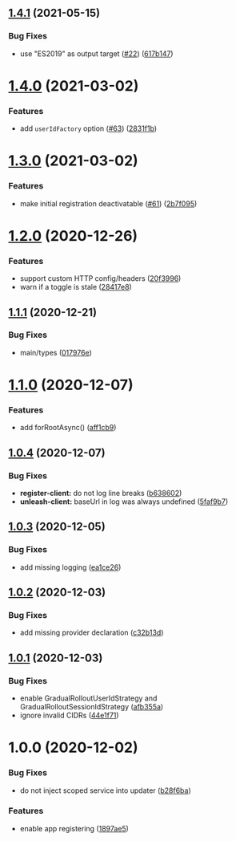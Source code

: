 ## [1.4.1](https://github.com/pmb0/nestjs-unleash/compare/v1.4.0...v1.4.1) (2021-05-15)


### Bug Fixes

* use "ES2019" as output target ([#22](https://github.com/pmb0/nestjs-unleash/issues/22)) ([617b147](https://github.com/pmb0/nestjs-unleash/commit/617b1474204ea1b70db0ca272e92a7bf58bb36d9))

# [1.4.0](https://github.com/pmb0/nestjs-unleash/compare/v1.3.0...v1.4.0) (2021-03-02)


### Features

* add `userIdFactory` option ([#63](https://github.com/pmb0/nestjs-unleash/issues/63)) ([2831f1b](https://github.com/pmb0/nestjs-unleash/commit/2831f1ba7524ae67df2b838143216c68463c5865))

# [1.3.0](https://github.com/pmb0/nestjs-unleash/compare/v1.2.0...v1.3.0) (2021-03-02)


### Features

* make initial registration deactivatable ([#61](https://github.com/pmb0/nestjs-unleash/issues/61)) ([2b7f095](https://github.com/pmb0/nestjs-unleash/commit/2b7f095cb1c81b2234c01779ebd983c8d2f8a2ad))

# [1.2.0](https://github.com/pmb0/nestjs-unleash/compare/v1.1.1...v1.2.0) (2020-12-26)


### Features

* support custom HTTP config/headers ([20f3996](https://github.com/pmb0/nestjs-unleash/commit/20f3996ef942289855c9997103b87475fae887b1))
* warn if a toggle is stale ([28417e8](https://github.com/pmb0/nestjs-unleash/commit/28417e8c2c377f40b661c9a52e10f2b753b2a999))

## [1.1.1](https://github.com/pmb0/nestjs-unleash/compare/v1.1.0...v1.1.1) (2020-12-21)


### Bug Fixes

* main/types ([017976e](https://github.com/pmb0/nestjs-unleash/commit/017976edd415e434ece5edbbce780c48bb618389))

# [1.1.0](https://github.com/pmb0/nestjs-unleash/compare/v1.0.4...v1.1.0) (2020-12-07)


### Features

* add forRootAsync() ([aff1cb9](https://github.com/pmb0/nestjs-unleash/commit/aff1cb97bc5d268ac1f161583ec08e5923f576bf))

## [1.0.4](https://github.com/pmb0/nestjs-unleash/compare/v1.0.3...v1.0.4) (2020-12-07)


### Bug Fixes

* **register-client:** do not log line breaks ([b638602](https://github.com/pmb0/nestjs-unleash/commit/b63860209c7032999bf2e1465f70efe255ce0a5d))
* **unleash-client:** baseUrl in log was always undefined ([5faf9b7](https://github.com/pmb0/nestjs-unleash/commit/5faf9b77c2887647cba6e30957a4eaa5ce15b64a))

## [1.0.3](https://github.com/pmb0/nestjs-unleash/compare/v1.0.2...v1.0.3) (2020-12-05)


### Bug Fixes

* add missing logging ([ea1ce26](https://github.com/pmb0/nestjs-unleash/commit/ea1ce265d83e2171abfb4e3a1e5f5e556406358a))

## [1.0.2](https://github.com/pmb0/nestjs-unleash/compare/v1.0.1...v1.0.2) (2020-12-03)


### Bug Fixes

* add missing provider declaration ([c32b13d](https://github.com/pmb0/nestjs-unleash/commit/c32b13d6b607424820e56049a2f97dc12d5b299c))

## [1.0.1](https://github.com/pmb0/nestjs-unleash/compare/v1.0.0...v1.0.1) (2020-12-03)


### Bug Fixes

* enable GradualRolloutUserIdStrategy and GradualRolloutSessionIdStrategy ([afb355a](https://github.com/pmb0/nestjs-unleash/commit/afb355adf0c8626b81dae77514bf78fd41a991d9))
* ignore invalid CIDRs ([44e1f71](https://github.com/pmb0/nestjs-unleash/commit/44e1f7115d35ebaab5a46a1e0728abc9b5e311dd))

# 1.0.0 (2020-12-02)


### Bug Fixes

* do not inject scoped service into updater ([b28f6ba](https://github.com/pmb0/nestjs-unleash/commit/b28f6bac9a0bc72021f41856ef8108b38d497712))


### Features

* enable app registering ([1897ae5](https://github.com/pmb0/nestjs-unleash/commit/1897ae56c6afc1c3f99065a9d426996b3e8f2276))

